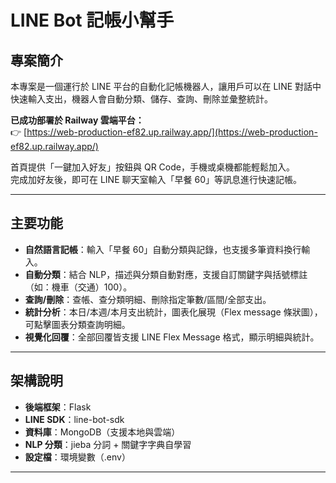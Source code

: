 # LINE Bot 記帳小幫手

## 專案簡介
本專案是一個運行於 LINE 平台的自動化記帳機器人，讓用戶可以在 LINE 對話中快速輸入支出，機器人會自動分類、儲存、查詢、刪除並彙整統計。

**已成功部署於 Railway 雲端平台：**  
👉 [https://web-production-ef82.up.railway.app/](https://web-production-ef82.up.railway.app/)

首頁提供「一鍵加入好友」按鈕與 QR Code，手機或桌機都能輕鬆加入。  
完成加好友後，即可在 LINE 聊天室輸入「早餐 60」等訊息進行快速記帳。

---

## 主要功能

- **自然語言記帳**：輸入「早餐 60」自動分類與記錄，也支援多筆資料換行輸入。
- **自動分類**：結合 NLP，描述與分類自動對應，支援自訂關鍵字與括號標註（如：機車（交通）100）。
- **查詢/刪除**：查帳、查分類明細、刪除指定筆數/區間/全部支出。
- **統計分析**：本日/本週/本月支出統計，圖表化展現（Flex message 條狀圖），可點擊圖表分類查詢明細。
- **視覺化回覆**：全部回覆皆支援 LINE Flex Message 格式，顯示明細與統計。

---

## 架構說明

- **後端框架**：Flask
- **LINE SDK**：line-bot-sdk
- **資料庫**：MongoDB（支援本地與雲端）
- **NLP 分類**：jieba 分詞 + 關鍵字字典自學習
- **設定檔**：環境變數（.env）

---
